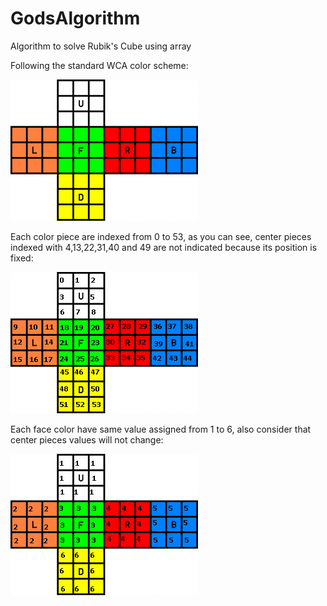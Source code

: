 # GodsAlgorithm

Algorithm to solve Rubik's Cube using array

Following the standard WCA color scheme:

![](https://raw.githubusercontent.com/frexcuadillera/GodsAlgorithm/master/pics/wca-color-scheme.png)

Each color piece are indexed from 0 to 53, as you can see, center pieces indexed with 4,13,22,31,40 and 49 are not indicated because its position is fixed:

![](https://raw.githubusercontent.com/frexcuadillera/GodsAlgorithm/master/pics/indexes.png)

Each face color have same value assigned from 1 to 6, also consider that center pieces values will not change:

![](https://raw.githubusercontent.com/frexcuadillera/GodsAlgorithm/master/pics/solved-state.png)
